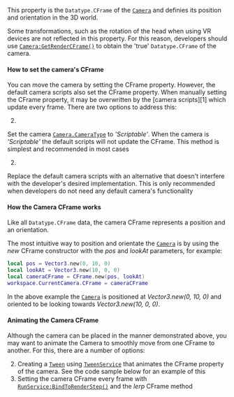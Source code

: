 This property is the `Datatype.CFrame` of the [`Camera`](https://create.roblox.com/docs/reference/engine/classes/Camera) and definies
its position and orientation in the 3D world.

Some transformations, such as the rotation of the head when using VR
devices are not reflected in this property. For this reason, developers
should use [`Camera:GetRenderCFrame()`](https://create.roblox.com/docs/reference/engine/classes/Camera#GetRenderCFrame) to obtain the 'true'
`Datatype.CFrame` of the camera.
#### How to set the camera's CFrame

You can move the camera by setting the CFrame property. However, the
default camera scripts also set the CFrame property. When manually setting
the CFrame property, it may be overwritten by the [camera scripts][1]
which update every frame. There are two options to address this:

2. 

Set the camera [`Camera.CameraType`](https://create.roblox.com/docs/reference/engine/classes/Camera#CameraType) to *'Scriptable'*. When the
camera is *'Scriptable'* the default scripts will not update the
CFrame. This method is simplest and recommended in most cases

2. 

Replace the default camera scripts with an alternative that doesn't
interfere with the developer's desired implementation. This is only
recommended when developers do not need any default camera's
functionality

#### How the Camera CFrame works

Like all `Datatype.CFrame` data, the camera CFrame represents a position
and an orientation.

The most intuitive way to position and orientate the [`Camera`](https://create.roblox.com/docs/reference/engine/classes/Camera) is by
using the *new* CFrame constructor with the *pos* and *lookAt* parameters,
for example:
```lua
local pos = Vector3.new(0, 10, 0)
local lookAt = Vector3.new(10, 0, 0)
local cameraCFrame = CFrame.new(pos, lookAt)
workspace.CurrentCamera.CFrame = cameraCFrame
```

In the above example the [`Camera`](https://create.roblox.com/docs/reference/engine/classes/Camera) is positioned at *Vector3.new(0,
10, 0)* and oriented to be looking towards *Vector3.new(10, 0, 0)*.
#### Animating the Camera CFrame

Although the camera can be placed in the manner demonstrated above, you
may want to animate the Camera to smoothly move from one CFrame to
another. For this, there are a number of options:

2. Creating a [`Tween`](https://create.roblox.com/docs/reference/engine/classes/Tween) using [`TweenService`](https://create.roblox.com/docs/reference/engine/classes/TweenService) that animates the
CFrame property of the camera. See the code sample below for an example
of this
2. Setting the camera CFrame every frame with
[`RunService:BindToRenderStep()`](https://create.roblox.com/docs/reference/engine/classes/RunService#BindToRenderStep) and the *lerp* CFrame method